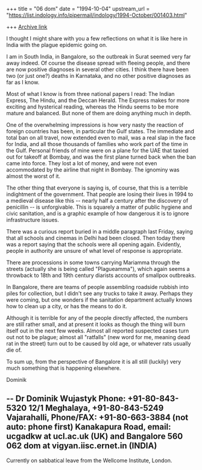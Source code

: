 +++
title = "06 dom"
date = "1994-10-04"
upstream_url = "https://list.indology.info/pipermail/indology/1994-October/001403.html"

+++
[Archive link](https://list.indology.info/pipermail/indology/1994-October/001403.html)


I thought I might share with you a few reflections on what it is like
here in India with the plague epidemic going on.

I am in South India, in Bangalore, so the outbreak in Surat seemed very
far away indeed.  Of course the disease spread with fleeing people, and 
there are now positive diagnoses in several other cities.  I think there
have been two (or just one?) deaths in Karnataka, and no other positive
diagnoses as far as I know.

Most of what I know is from three national papers I read: The Indian Express,
The Hindu, and the Deccan Herald.  The Express makes for more exciting
and hysterical reading, whereas the Hindu seems to be more mature and 
balanced.  But none of them are doing anything much in depth.  

One of the overwhelming impressions is how very nasty the reaction of 
foreign countries has been, in particular the Gulf states.  The immediate
and total ban on all travel, now extended even to mail, was a real
slap in the face for India, and all those thousands of families who
work part of the time in the Gulf.  Personal friends of mine were on a
plane for the UAE that taxied out for takeoff at Bombay, and was the 
first plane turned back when the ban came into force.  They lost a lot of
money, and were not even accommodated by the airline that night in Bombay.
The ignominy was almost the worst of it.

The other thing that everyone is saying is, of course, that this is 
a terrible indightment of the government.  That people are losing their
lives in 1994 to a medieval disease like this -- nearly half a century
after the discovery of penicillin -- is unforgivable.  This 
is squarely a matter of public hygiene and civic sanitation, and 
is a graphic example of how dangerous it is to ignore infrastructure
issues.

There was a curious report buried in a middle paragraph last Friday,
saying that all schools and cinemas in Delhi had been closed.  Then
today there was a report saying that the schools were all opening again.
Evidently, people in authority are unsure of what level of response
is appropriate.

There are processions in some towns carrying Mariamma through 
the streets (actually she is being called "Plagueamma"), which again 
seems a throwback to 18th and 19th century diarists accounts of 
smallpox outbreaks.

In Bangalore, there are teams of people assembling 
roadside rubbish into piles for 
collection, but I didn't see any trucks to take it away.  Perhaps they
were coming, but one wonders if the sanitation department actually knows
how to clean up a city, or has the means to do it.

Although it is terrible for any of the people directly affected, the numbers
are still rather small, and at present it looks as though the thing
will burn itself out in the next few weeks.  Almost all reported suspected 
cases turn out not to be plague; almost all "ratfalls"  (new word for me,
meaning dead rat in the street) turn out to be caused by old age, or 
whatever rats usually die of.

To sum up, from the perspective of Bangalore it is all still (luckily)
very much something that is happening elsewhere.


Dominik

-- 
Dr Dominik Wujastyk             Phone: +91-80-843-5320
12/1 Meghalaya,                        +91-80-843-5249
Vajarahalli,                Phone/FAX: +91-80-663-3884 (not auto: phone first)
Kanakapura Road,                email:  ucgadkw at ucl.ac.uk (UK) and
Bangalore 560 062                       dom at vigyan.iisc.ernet.in  (INDIA)
--
Currently on sabbatical leave from the Wellcome Institute, London.







